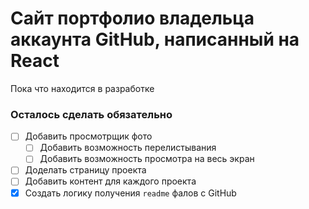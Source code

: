 # Сайт портфолио владельца аккаунта GitHub, написанный на React

Пока что находится в разработке

### Осталось сделать обязательно

- [ ] Добавить просмотрщик фото
  - [ ] Добавить возможность перелистывания
  - [ ] Добавить возможность просмотра на весь экран
- [ ] Доделать страницу проекта
- [ ] Добавить контент для каждого проекта
- [x] Создать логику получения `readme` фалов с GitHub
